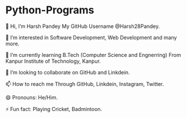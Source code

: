 # Python-Programs

👋 Hi, I’m Harsh Pandey My GitHub Username @Harsh28Pandey.

👀 I’m interested in Software Development, Web Development and many more.

🌱 I’m currently learning B.Tech (Computer Science and Engnerring) From Kanpur Institute of Technology, Kanpur.

💞️ I’m looking to collaborate on GitHub and Linkdein.

📫 How to reach me Through GitHub, Linkdein, Instagram, Twitter.

😄 Pronouns: He/Him.

⚡ Fun fact: Playing Cricket, Badmintoon.